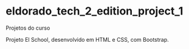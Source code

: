 # eldorado_tech_2_edition_project_1
Projetos do curso

Projeto El School, desenvolvido em HTML e CSS, com Bootstrap.
